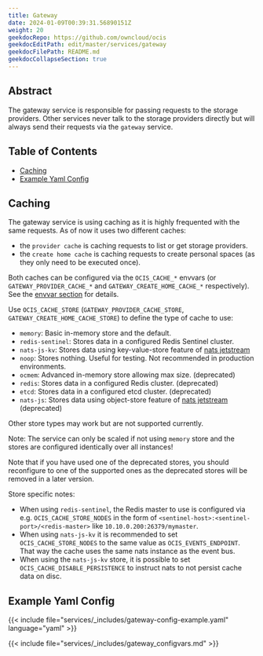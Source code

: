 ```yaml
---
title: Gateway
date: 2024-01-09T00:39:31.56890151Z
weight: 20
geekdocRepo: https://github.com/owncloud/ocis
geekdocEditPath: edit/master/services/gateway
geekdocFilePath: README.md
geekdocCollapseSection: true
---
```


<!-- Do not edit this file, it is autogenerated. Edit the service README.md instead -->

## Abstract


The gateway service is responsible for passing requests to the storage providers. Other services never talk to the storage providers directly but will always send their requests via the `gateway` service.


## Table of Contents

* [Caching](#caching)
* [Example Yaml Config](#example-yaml-config)

## Caching

The gateway service is using caching as it is highly frequented with the same requests. As of now it uses two different caches:
  -   the `provider cache` is caching requests to list or get storage providers.
  -   the `create home cache` is caching requests to create personal spaces (as they only need to be executed once).

Both caches can be configured via the `OCIS_CACHE_*` envvars (or `GATEWAY_PROVIDER_CACHE_*` and `GATEWAY_CREATE_HOME_CACHE_*` respectively). See the [envvar section](/services/gateway/configuration/#environment-variables) for details.

Use `OCIS_CACHE_STORE` (`GATEWAY_PROVIDER_CACHE_STORE`, `GATEWAY_CREATE_HOME_CACHE_STORE`) to define the type of cache to use:
  -   `memory`: Basic in-memory store and the default.
  -   `redis-sentinel`: Stores data in a configured Redis Sentinel cluster.
  -   `nats-js-kv`: Stores data using key-value-store feature of [nats jetstream](https://docs.nats.io/nats-concepts/jetstream/key-value-store)
  -   `noop`: Stores nothing. Useful for testing. Not recommended in production environments.
  -   `ocmem`: Advanced in-memory store allowing max size. (deprecated)
  -   `redis`: Stores data in a configured Redis cluster. (deprecated)
  -   `etcd`: Stores data in a configured etcd cluster. (deprecated)
  -   `nats-js`: Stores data using object-store feature of [nats jetstream](https://docs.nats.io/nats-concepts/jetstream/obj_store) (deprecated)

Other store types may work but are not supported currently.

Note: The service can only be scaled if not using `memory` store and the stores are configured identically over all instances!

Note that if you have used one of the deprecated stores, you should reconfigure to one of the supported ones as the deprecated stores will be removed in a later version.

Store specific notes:
  -   When using `redis-sentinel`, the Redis master to use is configured via e.g. `OCIS_CACHE_STORE_NODES` in the form of `<sentinel-host>:<sentinel-port>/<redis-master>` like `10.10.0.200:26379/mymaster`.
  -   When using `nats-js-kv` it is recommended to set `OCIS_CACHE_STORE_NODES` to the same value as `OCIS_EVENTS_ENDPOINT`. That way the cache uses the same nats instance as the event bus.
  -   When using the `nats-js-kv` store, it is possible to set `OCIS_CACHE_DISABLE_PERSISTENCE` to instruct nats to not persist cache data on disc.
## Example Yaml Config
{{< include file="services/_includes/gateway-config-example.yaml"  language="yaml" >}}

{{< include file="services/_includes/gateway_configvars.md" >}}


